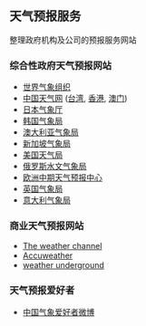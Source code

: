 ## 天气预报服务
整理政府机构及公司的预报服务网站

### 综合性政府天气预报网站
* [世界气象组织](http://worldweather.wmo.int/en/home.html)
* [中国天气网](http://www.weather.com.cn/) ([台湾](https://www.cwb.gov.tw/V7e/), [香港](http://gb.weather.gov.hk/contentc.htm), [澳门](http://www.smg.gov.mo/smg/c_index.htm))
* [日本气象厅](http://www.jma.go.jp/jma/indexe.html)
* [韩国气象局](https://web.kma.go.kr/eng/)
* [澳大利亚气象局](http://www.bom.gov.au/)
* [新加坡气象局](http://www.weather.gov.sg/home)
* [美国天气局](https://www.weather.gov/)
* [俄罗斯水文气象局](https://meteoinfo.ru/en/)
* [欧洲中期天气预报中心](https://www.ecmwf.int/)
* [英国气象局](https://www.metoffice.gov.uk/)
* [意大利气象局](http://www.eurometeo.com/english/home)

### 商业天气预报网站
* [The weather channel](https://weather.com/)
* [Accuweather](https://www.accuweather.com/)
* [weather underground](https://www.wunderground.com/)

### 天气预报爱好者
* [中国气象爱好者微博](https://weibo.com/tybbs?refer_flag=1005055013_&is_hot=1)